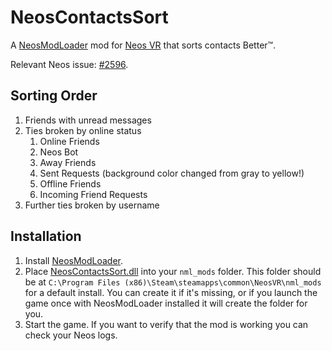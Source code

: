 # NeosContactsSort

A [NeosModLoader](https://github.com/zkxs/NeosModLoader) mod for [Neos VR](https://neos.com/) that sorts contacts Better™.

Relevant Neos issue: [#2596](https://github.com/Neos-Metaverse/NeosPublic/issues/2596).

## Sorting Order
1. Friends with unread messages
2. Ties broken by online status
   1. Online Friends
   2. Neos Bot
   3. Away Friends
   4. Sent Requests (background color changed from gray to yellow!)
   5. Offline Friends
   6. Incoming Friend Requests
3. Further ties broken by username

## Installation
1. Install [NeosModLoader](https://github.com/zkxs/NeosModLoader).
2. Place [NeosContactsSort.dll](https://github.com/eia485/NeosContactsSort/releases/latest/download/NeosContactsSort.dll) into your `nml_mods` folder. This folder should be at `C:\Program Files (x86)\Steam\steamapps\common\NeosVR\nml_mods` for a default install. You can create it if it's missing, or if you launch the game once with NeosModLoader installed it will create the folder for you.
3. Start the game. If you want to verify that the mod is working you can check your Neos logs.
